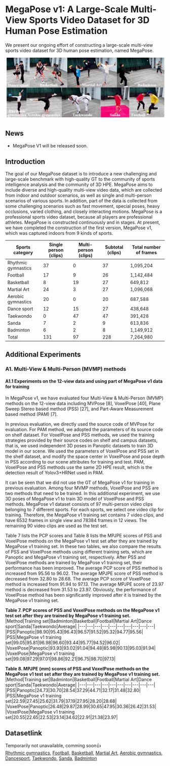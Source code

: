 # MegaPose v1: A Large-Scale Multi-View Sports Video Dataset for 3D Human Pose Estimation
We present our ongoing effort of constructing a large-scale multi-view sports video dataset for 3D human pose estimation, named MegaPose.

![](images/profile.png)

## News
* MegaPose V1 will be released soon.

## Introduction
The goal of our MegaPose dataset is to introduce a new challenging and large-scale benchmark with high-quality GT to the community of sports intelligence analysis and the community of 3D HPE. MegaPose aims to include diverse and high-quality multi-view video data, which are collected from indoor and outdoor scenarios, as well as single and multi-person scenarios of various sports. In addition, part of the data is collected from some challenging scenarios such as fast movement, special poses, heavy occlusions, varied clothing, and closely interacting motions. MegaPose is a professional sports video dataset, because all players are professional athletes. MegaPose is constructed continuously and in stages. At present, we have completed the construction of the first version, MegaPose v1, which was captured indoors from 9 kinds of sports.


|Sports category	|Single person (clips)	|Multi-person	(clips)|Subtotal	(clips)|Total number of frames|
|---|---|---|---|---|
|Rhythmic gymnastics	|37	|0	|37	|1,095,204|
|Football  |17	|9	|26	|1,142,484|
|Basketball	|8	|19	|27	|649,812|
|Martial Art	|24	|3	|27	|1,096,068|
|Aerobic gymnastics	|20	|0	|20	|687,588|
|Dance sport	|12	|15	|27	|438,648|
|Taekwondo	|0	|47	|47	|391,428|
|Sanda	|7	|2	|9	|613,836|
|Badminton	|6	|2	|8	|1,149,912|
|Total	|131	|97	|228	|7,264,980|

## Additional Experiments
### A1. Multi-View & Multi-Person (MVMP) methods
#### A1.1 Experiments on the 12-view data and using part of MegaPose v1 data for training
  In MegaPose v1, we have evaluated four Multi-View & Multi-Person (MVMP) methods on the 12-view data including MVPose [8], VoxelPose [40], Plane Sweep Stereo based method (PSS) [27], and Part-Aware Measurement based method (PAM) [7]. 
  
  In previous evaluation, we directly used the source code of MVPose for evaluation. For PAM method, we adopted the parameters of its source code on shelf dataset. For VoxelPose and PSS methods, we used the training strategies provided by their source codes on shelf and campus datasets, that is, we used independent 3D poses in Panoptic datasets to train 3D model in our scene. We used the parameters of VoxelPose and PSS set in the shelf dataset, and modify the space center in VoxelPose and pose depth in PSS according to our scene attributes for training and test. PAM, VoxelPose and PSS methods use the same 2D HPE result, which is the detection result of Yolov3+HRNet used in PAM.  
  
  It can be seen that we did not use the GT of MegaPose v1 for training in previous evaluation. Among four MVMP methods, VoxelPose and PSS are two methods that need to be trained. In this additional experiment, we use 3D poses of MegaPose v1 to train 3D model of VoxelPose and PSS methods. MegaPose v1 dataset consists of 97 multi-person video clips belonging to 7 different sports. For each sports, we select one video clip for training. Therefore, the MegaPose v1 training set contains 7 video clips, and have 6532 frames in single view and 78384 frames in 12 views. The remaining 90 video clips are used as the test set. 
  
  Table 7 lists the PCP scores and Table 8 lists the MPJPE scores of PSS and VoxelPose methods on the MegaPose v1 test set after they are trained by MegaPose v1 training set. In these two tables, we also compare the results of PSS and VoxelPose methods using different training sets, which are Panoptic and MegaPose v1 training set, respectively. After PSS and VoxelPose methods are trained by MegaPose v1 training set, their performance has been improved. The average PCP score of PSS method is increased from 95.56 to 96.02. The average MPJPE score of PSS method is decreased from 32.80 to 28.68. The average PCP score of VoxelPose method is increased from 91.94 to 97.13. The average MPJPE score of 23.97 method is decreased from 31.53 to 23.97. Obviously, the performance of VoxelPose method has been significantly improved after it is trained by the MegaPose v1 training set.


**Table 7. PCP scores of PSS and VoxelPose methods on the MegaPose v1 test set after they are trained by MegaPose v1 training set.**
|Method|Training set|Badminton|Basketball|Football|Martial Art|Dance sport|Sanda|Taekwondo|Average|
|---|---|---|---|---|---|---|---|---|---|
|PSS|Panoptic|98.90|95.43|96.43|96.57|91.52|95.32|94.77|95.56| 
|PSS|MegaPose v1 training set|99.05|95.81|96.98|96.60|93.44|95.77|94.52|96.02| 
|VoxelPose|Panoptic|93.93|93.02|91.04|94.48|85.98|90.13|95.03|91.94| 
|VoxelPose|MegaPose v1 training set|99.08|97.29|97.01|98.86|92.21|96.75|98.70|97.13| 


**Table 8. MPJPE (mm) scores of PSS and VoxelPose methods on the MegaPose v1 test set after they are trained by MegaPose v1 training set.**
|Method|Training set|Badminton|Basketball|Football|Martial Art|Dance sport|Sanda|Taekwondo|Average|
|---|---|---|---|---|---|---|---|---|---|
|PSS|Panoptic|24.73|30.70|28.54|37.29|44.71|32.17|31.48|32.80| 
|PSS|MegaPose v1 training set|22.59|27.45|25.62|31.79|37.19|27.95|28.20|28.68|  
|VoxelPose|Panoptic|26.48|29.87|28.99|30.65|47.95|30.36|26.42|31.53| 
|VoxelPose|MegaPose v1 training set|20.55|22.65|22.53|23.14|34.62|22.91|21.38|23.97| 



## Datasetlink
Temporarily not unavailable, comming soon:+1: <br/>
[Rhythmic gymnastics](datasets/RhythmicGymnastics), [Football](datasets/Football), [Basketball](datasets/Basketball), [Martial Art](datasets/MartialArt), [Aerobic gymnastics](datasets/AerobicGymnastics), [Dancesport](datasets/Dancesport), [Taekwondo](datasets/Taekwondo), [Sanda](datasets/Sanda), [Badminton](datasets/Badminton)
